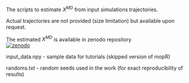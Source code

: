 

The scripts to estimate $X^{MD}$ from input simulations trajectories.

Actual trajectories are not provided (size limitation) but available upon request.

The estimated $X^{MD}$ is available in zenodo repository  
[![zenodo](https://img.shields.io/badge/zenodo-darkred?style=for-the-badge)](https://github.com/msahilgit/Unsupervised-Random-Forest/blob/main/data/to_be_released)

input_data.npy - sample data for tutorials (skipped version of mopR)

randoms.txt - random seeds used in the work (for exact reproducibility of results)

